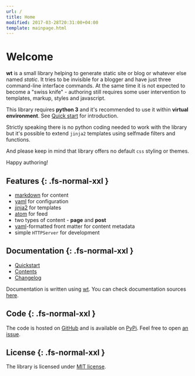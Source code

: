 ```yaml
---
url: /
title: Home
modified: 2017-03-28T20:31:00+04:00
template: mainpage.html
---
```


# Welcome

**wt** is a small library helping to generate static site or blog or whatever
else named *static*. It tries to be invisible for a blogger and have just three
command-line interface commands. At the same time it is not expected to become
a "swiss knife" - authoring still requires some user intervention to templates,
markup, styles and javascript.

This library requires **python 3** and it's recommended to use it within
**virtual environment**. See [Quick start][wt-quickstart] for introduction.

Strictly speaking there is no python coding needed to work with the library but
it's possible to extend `jinja2` templates using selfmade filters and
functions.

And please keep in mind that library offers no default `css` styling or themes.

Happy authoring!


## Features {: .fs-normal-xxl }

- [markdown][markdown] for content
- [yaml][yaml] for configuration
- [jinja2][jinja2] for templates
- [atom][atom] for feed
- two types of content - **page** and **post**
- [yaml][yaml]-formatted front matter for content metadata
- simple `HTTPServer` for development


## Documentation {: .fs-normal-xxl }

- [Quickstart][wt-quickstart]
- [Contents][wt-contents]
- [Changelog][wt-changelog]

Documentation is written using [wt][wt]. You can check documentation sources
[here][wt-docs-sources].


## Code {: .fs-normal-xxl }

The code is hosted on [GitHub][wt] and is available on [PyPi][wt-pypi]. Feel
free to open [an issue][wt-issues].


## License {: .fs-normal-xxl }

The library is licensed under [MIT license][wt-license].


[markdown]: http://daringfireball.net/projects/markdown/
[yaml]: http://yaml.org/
[jinja2]: http://jinja.pocoo.org/
[atom]: https://en.wikipedia.org/wiki/Atom_(standard)
[aiohttp]: http://aiohttp.readthedocs.io/en/stable/
[wt]: https://github.com/ysegorov/wt/
[wt-issues]: https://github.com/ysegorov/wt/issues
[wt-license]: https://github.com/ysegorov/wt/blob/master/LICENSE.txt
[wt-pypi]: https://pypi.python.org/pypi/wt/
[wt-docs-sources]: https://github.com/ysegorov/wt/tree/master/docs/
[wt-contents]: /contents/
[wt-changelog]: /changelog/
[wt-quickstart]: /quickstart/
